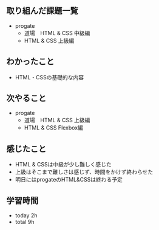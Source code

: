 ## 取り組んだ課題一覧
- progate
  - 道場　HTML & CSS 中級編
  - HTML & CSS 上級編 
## わかったこと
- HTML・CSSの基礎的な内容
## 次やること
- progate
  - 道場　HTML & CSS 上級編
  - HTML & CSS Flexbox編
## 感じたこと
- HTML & CSSは中級が少し難しく感じた
- 上級はそこまで難しさは感じず、時間をかけず終わらせた
- 明日にはprogateのHTML&CSSは終わる予定
## 学習時間
- today 2h
- total 9h

